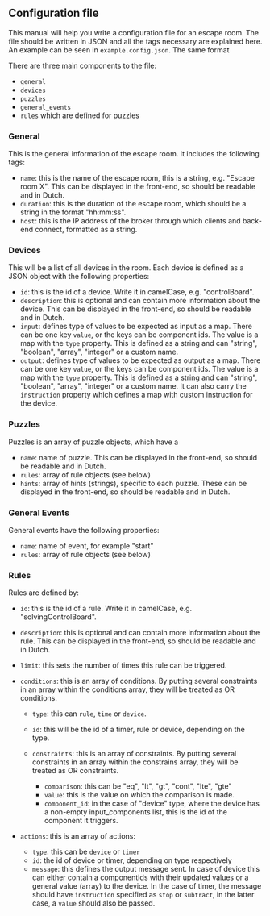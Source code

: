 ## Configuration file

This manual will help you write a configuration file for an escape room. 
The file should be written in JSON and all the tags necessary are explained here.
An example can be seen in `example.config.json`. The same format 
  
There are three main components to the file:

- `general`
- `devices`
- `puzzles` 
- `general_events`
- `rules` which are defined for puzzles

### General
This is the general information of the escape room. It includes the following tags: 

- `name`: this is the name of the escape room, this is a string, e.g. "Escape room X". This can be displayed in the front-end, so should be readable and in Dutch. 
- `duration`: this is the duration of the escape room, which should be a string in the format "hh:mm:ss".
- `host`: this is the IP address of the broker through which clients and back-end connect, formatted as a string.

### Devices
This will be a list of all devices in the room. Each device is defined as a JSON object with the following properties:

- `id`: this is the id of a device. Write it in camelCase, e.g. "controlBoard".
- `description`: this is optional and can contain more information about the device. This can be displayed in the front-end, so should be readable and in Dutch. 
- `input`: defines type of values to be expected as input as a map. There can be one key `value`, or the keys can be component ids. 
    The value is a map with the `type` property. This is defined as a string and can "string", "boolean", "array", "integer" or a custom name. 
- `output`: defines type of values to be expected as output as a map. There can be one key `value`, or the keys can be component ids. 
    The value is a map with the `type` property. This is defined as a string and can "string", "boolean", "array", "integer" or a custom name.
    It can also carry the `instruction` property which defines a map with custom instruction for the device. 
    
### Puzzles
Puzzles is an array of puzzle objects, which have a 

- `name`: name of puzzle. This can be displayed in the front-end, so should be readable and in Dutch. 
- `rules`: array of rule objects (see below)
- `hints`: array of hints (strings), specific to each puzzle. 
These can be displayed in the front-end, so should be readable and in Dutch. 


### General Events
General events have the following properties:

- `name`: name of event, for example "start"
- `rules`: array of rule objects (see below)

### Rules
Rules are defined by:

- `id`: this is the id of a rule. Write it in camelCase, e.g. "solvingControlBoard".
- `description`: this is optional and can contain more information about the rule. 
This can be displayed in the front-end, so should be readable and in Dutch.
- `limit`: this sets the number of times this rule can be triggered. 
- `conditions`: this is an array of conditions. By putting several constraints in an array within the conditions array, they will be treated as OR conditions. 

    - `type`: this can `rule`, `time` or `device`.
    - `id`: this will be the id of a timer, rule or device, depending on the type.
    - `constraints`: this is an array of constraints. By putting several constraints in an array within the constrains array, they will be treated as OR constraints. 
        
        - `comparison`: this can be "eq", "lt", "gt", "cont", "lte", "gte" 
        - `value`: this is the value on which the comparison is made. 
        - `component_id`: in the case of "device" type, where the device has a non-empty input_components list, this is the id of the component it triggers.
- `actions`: this is an array of actions:
        
    - `type`: this can be `device` or `timer`
    - `id`: the id of device or timer, depending on type respectively
    - `message`: this defines the output message sent. In case of device this can either contain a componentIds with their updated values or a general value (array) to the device. 
     In the case of timer, the message should have `instruction` specified as `stop` or `subtract`, in the latter case, a `value` should also be passed. 
